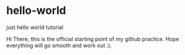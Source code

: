 # hello-world
just hello world tutorial

Hi There, this is the official starting point of my github practice. Hope everything will go smooth and work out :). 

